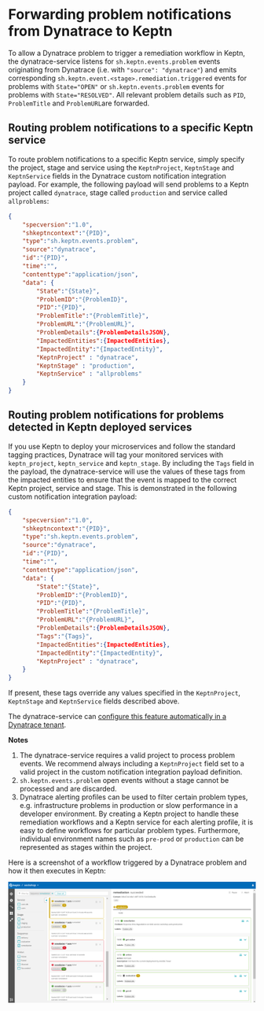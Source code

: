 # Forwarding problem notifications from Dynatrace to Keptn

To allow a Dynatrace problem to trigger a remediation workflow in Keptn, the dynatrace-service listens for `sh.keptn.events.problem` events originating from Dynatrace (i.e. with `"source": "dynatrace"`) and emits corresponding `sh.keptn.event.<stage>.remediation.triggered` events for problems with `State="OPEN"` or `sh.keptn.events.problem` events for problems with `State="RESOLVED"`. All relevant problem details such as `PID`, `ProblemTitle` and `ProblemURL`are forwarded.

## Routing problem notifications to a specific Keptn service

To route problem notifications to a specific Keptn service, simply specify the project, stage and service using the `KeptnProject`, `KeptnStage` and `KeptnService` fields in the Dynatrace custom notification integration payload. For example, the following payload will send problems to a Keptn project called `dynatrace`, stage called `production` and service called `allproblems`:

```json
{
    "specversion":"1.0",
    "shkeptncontext":"{PID}",
    "type":"sh.keptn.events.problem",
    "source":"dynatrace",
    "id":"{PID}",
    "time":"",
    "contenttype":"application/json",
    "data": {
        "State":"{State}",
        "ProblemID":"{ProblemID}",
        "PID":"{PID}",
        "ProblemTitle":"{ProblemTitle}",
        "ProblemURL":"{ProblemURL}",
        "ProblemDetails":{ProblemDetailsJSON},
        "ImpactedEntities":{ImpactedEntities},
        "ImpactedEntity":"{ImpactedEntity}",
        "KeptnProject" : "dynatrace",
        "KeptnStage" : "production",
        "KeptnService" : "allproblems"        
    }
}
```

## Routing problem notifications for problems detected in Keptn deployed services

If you use Keptn to deploy your microservices and follow the standard tagging practices, Dynatrace will tag your monitored services with `keptn_project`, `keptn_service` and `keptn_stage`. By including the `Tags` field in the payload, the dynatrace-service will use the values of these tags from the impacted entities to ensure that the event is mapped to the correct Keptn project, service and stage. This is demonstrated in the following custom notification integration payload: 

```json
{
    "specversion":"1.0",
    "shkeptncontext":"{PID}",
    "type":"sh.keptn.events.problem",
    "source":"dynatrace",
    "id":"{PID}",
    "time":"",
    "contenttype":"application/json",
    "data": {
        "State":"{State}",
        "ProblemID":"{ProblemID}",
        "PID":"{PID}",
        "ProblemTitle":"{ProblemTitle}",
        "ProblemURL":"{ProblemURL}",
        "ProblemDetails":{ProblemDetailsJSON},
        "Tags":"{Tags}",
        "ImpactedEntities":{ImpactedEntities},
        "ImpactedEntity":"{ImpactedEntity}",
        "KeptnProject" : "dynatrace",
    }
}
```

If present, these tags override any values specified in the `KeptnProject`, `KeptnStage` and `KeptnService` fields described above.

The dynatrace-service can [configure this feature automatically in a Dynatrace tenant](auto-tenant-configuration.md#problem-notifications).

**Notes**
1. The dynatrace-service requires a valid project to process problem events. We recommend always including a `KeptnProject` field set to a valid project in the custom notification integration payload definition.
2. `sh.keptn.events.problem` open events without a stage cannot be processed and are discarded.
3. Dynatrace alerting profiles can be used to filter certain problem types, e.g. infrastructure problems in production or slow performance in a developer environment. By creating a Keptn project to handle these remediation workflows and a Keptn service for each alerting profile, it is easy to define workflows for particular problem types. Furthermore, individual environment names such as `pre-prod` or `production` can be represented as stages within the project.

Here is a screenshot of a workflow triggered by a Dynatrace problem and how it then executes in Keptn:

![Workflow triggered by a Dynatrace problem](images/remediation_workflow.png "Workflow triggered by a Dynatrace problem")
